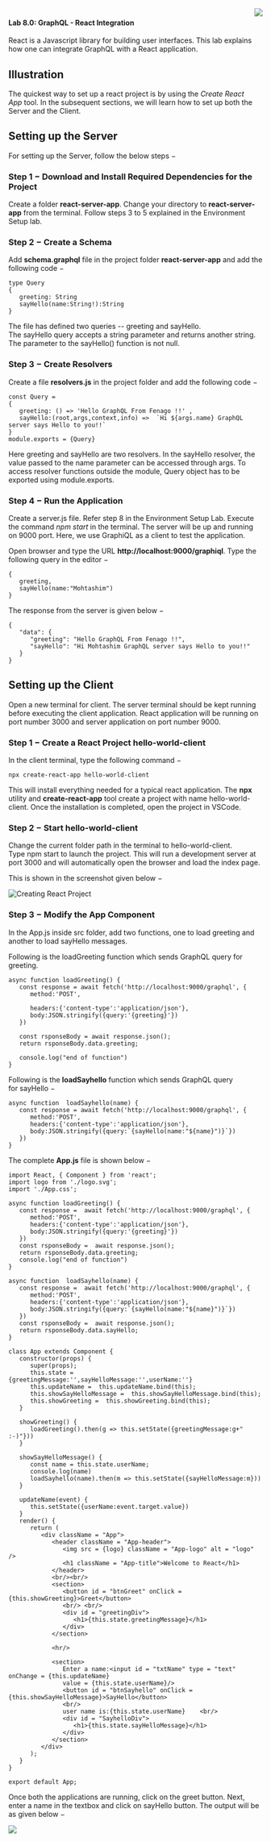 <img align="right" src="./logo.png">

#### Lab 8.0: GraphQL - React Integration


React is a Javascript library for building user interfaces. This lab
explains how one can integrate GraphQL with a React application.

Illustration
------------

The quickest way to set up a react project is by using the *Create React
App* tool. In the subsequent sections, we will learn how to set up both
the Server and the Client.

Setting up the Server
---------------------

For setting up the Server, follow the below steps −

### Step 1 − Download and Install Required Dependencies for the Project

Create a folder **react-server-app**. Change your directory
to **react-server-app** from the terminal. Follow steps 3 to 5 explained
in the Environment Setup lab.

### Step 2 − Create a Schema

Add **schema.graphql** file in the project
folder **react-server-app** and add the following code −

``` {.prettyprint .notranslate .prettyprinted style=""}
type Query
{
   greeting: String
   sayHello(name:String!):String
}
```

The file has defined two queries -- greeting and sayHello.
The sayHello query accepts a string parameter and returns another
string. The parameter to the sayHello() function is not null.

### Step 3 − Create Resolvers

Create a file **resolvers.js** in the project folder and add the
following code −

``` {.prettyprint .notranslate .prettyprinted style=""}
const Query =
{
   greeting: () => 'Hello GraphQL From Fenago !!' ,
   sayHello:(root,args,context,info) =>  `Hi ${args.name} GraphQL server says Hello to you!!`
}
module.exports = {Query}
```

Here greeting and sayHello are two resolvers. In the sayHello resolver,
the value passed to the name parameter can be accessed through args. To
access resolver functions outside the module, Query object has to be
exported using module.exports.

### Step 4 − Run the Application

Create a server.js file. Refer step 8 in the Environment Setup Lab.
Execute the command *npm start* in the terminal. The server will be up
and running on 9000 port. Here, we use GraphiQL as a client to test the
application.

Open browser and type the URL **http://localhost:9000/graphiql**. Type
the following query in the editor −

``` {.prettyprint .notranslate .prettyprinted style=""}
{
   greeting,
   sayHello(name:"Mohtashim")
}
```

The response from the server is given below −

``` {.prettyprint .notranslate .prettyprinted style=""}
{
   "data": {
      "greeting": "Hello GraphQL From Fenago !!",
      "sayHello": "Hi Mohtashim GraphQL server says Hello to you!!"
   }
}
```

Setting up the Client
---------------------

Open a new terminal for client. The server terminal should be kept
running before executing the client application. React application will
be running on port number 3000 and server application on port number
9000.

### Step 1 − Create a React Project hello-world-client

In the client terminal, type the following command −

```
npx create-react-app hello-world-client
```

This will install everything needed for a typical react application. The
**npx** utility and **create-react-app** tool create a project with name
hello-world-client. Once the installation is completed, open the project
in VSCode.

### Step 2 − Start hello-world-client

Change the current folder path in the terminal to hello-world-client.
Type npm start to launch the project. This will run a development server
at port 3000 and will automatically open the browser and load the index
page.

This is shown in the screenshot given below −

![Creating React Project](./images/creating_react_project.jpg)

### Step 3 − Modify the App Component

In the App.js inside src folder, add two functions, one to load greeting
and another to load sayHello messages.

Following is the loadGreeting function which sends GraphQL query for
greeting.

``` {.prettyprint .notranslate .prettyprinted style=""}
async function loadGreeting() {
   const response = await fetch('http://localhost:9000/graphql', {
      method:'POST',

      headers:{'content-type':'application/json'},
      body:JSON.stringify({query:'{greeting}'})
   })

   const rsponseBody = await response.json();
   return rsponseBody.data.greeting;

   console.log("end of function")
}
```

Following is the **loadSayhello** function which sends GraphQL query
for sayHello −

``` {.prettyprint .notranslate .prettyprinted style=""}
async function  loadSayhello(name) {
   const response = await fetch('http://localhost:9000/graphql', {
      method:'POST',
      headers:{'content-type':'application/json'},
      body:JSON.stringify({query:`{sayHello(name:"${name}")}`})
   })
}
```

The complete **App.js** file is shown below −

``` {.prettyprint .notranslate .prettyprinted style=""}
import React, { Component } from 'react';
import logo from './logo.svg';
import './App.css';

async function loadGreeting() {
   const response =  await fetch('http://localhost:9000/graphql', {
      method:'POST',
      headers:{'content-type':'application/json'},
      body:JSON.stringify({query:'{greeting}'})
   })
   const rsponseBody =  await response.json();
   return rsponseBody.data.greeting;
   console.log("end of function")
}

async function  loadSayhello(name) {
   const response =  await fetch('http://localhost:9000/graphql', {
      method:'POST',
      headers:{'content-type':'application/json'},
      body:JSON.stringify({query:`{sayHello(name:"${name}")}`})
   })
   const rsponseBody =  await response.json();
   return rsponseBody.data.sayHello;
}

class App extends Component {
   constructor(props) {
      super(props);
      this.state =  {greetingMessage:'',sayHelloMessage:'',userName:''}
      this.updateName =  this.updateName.bind(this);
      this.showSayHelloMessage =  this.showSayHelloMessage.bind(this);
      this.showGreeting =  this.showGreeting.bind(this);
   }
   
   showGreeting() {
      loadGreeting().then(g => this.setState({greetingMessage:g+" :-)"}))
   }
   
   showSayHelloMessage() {
      const name = this.state.userName;
      console.log(name)
      loadSayhello(name).then(m => this.setState({sayHelloMessage:m}))
   }
   
   updateName(event) {
      this.setState({userName:event.target.value})
   }
   render() {
      return (
         <div className = "App">
            <header className = "App-header">
               <img src = {logo} className = "App-logo" alt = "logo" />
               <h1 className = "App-title">Welcome to React</h1>
            </header>
            <br/><br/>
            <section>
               <button id = "btnGreet" onClick = {this.showGreeting}>Greet</button>
               <br/> <br/>
               <div id = "greetingDiv">
                  <h1>{this.state.greetingMessage}</h1>
               </div>
            </section>
            
            <hr/>
            
            <section>
               Enter a name:<input id = "txtName" type = "text" onChange = {this.updateName}
               value = {this.state.userName}/>
               <button id = "btnSayhello" onClick = {this.showSayHelloMessage}>SayHello</button>
               <br/>
               user name is:{this.state.userName}    <br/>
               <div id = "SayhelloDiv">
                  <h1>{this.state.sayHelloMessage}</h1>
               </div>
            </section>
         </div>
      );
   }
}

export default App;
```

Once both the applications are running, click on the greet button. Next,
enter a name in the textbox and click on sayHello button. The output
will be as given below −

![](./images/react_output_hello_graphql.jpg)

